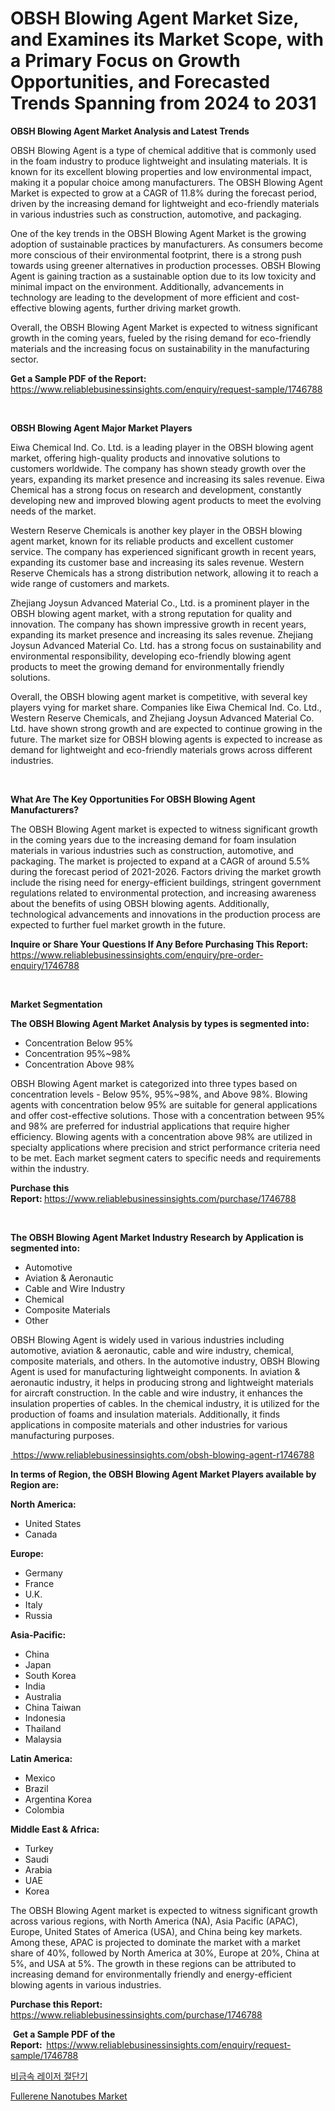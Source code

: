 <p><h1>OBSH Blowing Agent Market Size, and Examines its Market Scope, with a Primary Focus on Growth Opportunities, and Forecasted Trends Spanning from 2024 to 2031</h1></p><p><strong>OBSH Blowing Agent Market Analysis and Latest Trends</strong></p>
<p><p>OBSH Blowing Agent is a type of chemical additive that is commonly used in the foam industry to produce lightweight and insulating materials. It is known for its excellent blowing properties and low environmental impact, making it a popular choice among manufacturers. The OBSH Blowing Agent Market is expected to grow at a CAGR of 11.8% during the forecast period, driven by the increasing demand for lightweight and eco-friendly materials in various industries such as construction, automotive, and packaging.</p><p>One of the key trends in the OBSH Blowing Agent Market is the growing adoption of sustainable practices by manufacturers. As consumers become more conscious of their environmental footprint, there is a strong push towards using greener alternatives in production processes. OBSH Blowing Agent is gaining traction as a sustainable option due to its low toxicity and minimal impact on the environment. Additionally, advancements in technology are leading to the development of more efficient and cost-effective blowing agents, further driving market growth.</p><p>Overall, the OBSH Blowing Agent Market is expected to witness significant growth in the coming years, fueled by the rising demand for eco-friendly materials and the increasing focus on sustainability in the manufacturing sector.</p></p>
<p><strong>Get a Sample PDF of the Report:&nbsp;</strong> <a href="https://www.reliablebusinessinsights.com/enquiry/request-sample/1746788">https://www.reliablebusinessinsights.com/enquiry/request-sample/1746788</a></p>
<p>&nbsp;</p>
<p><strong>OBSH Blowing Agent Major Market Players</strong></p>
<p><p>Eiwa Chemical Ind. Co. Ltd. is a leading player in the OBSH blowing agent market, offering high-quality products and innovative solutions to customers worldwide. The company has shown steady growth over the years, expanding its market presence and increasing its sales revenue. Eiwa Chemical has a strong focus on research and development, constantly developing new and improved blowing agent products to meet the evolving needs of the market.</p><p>Western Reserve Chemicals is another key player in the OBSH blowing agent market, known for its reliable products and excellent customer service. The company has experienced significant growth in recent years, expanding its customer base and increasing its sales revenue. Western Reserve Chemicals has a strong distribution network, allowing it to reach a wide range of customers and markets.</p><p>Zhejiang Joysun Advanced Material Co., Ltd. is a prominent player in the OBSH blowing agent market, with a strong reputation for quality and innovation. The company has shown impressive growth in recent years, expanding its market presence and increasing its sales revenue. Zhejiang Joysun Advanced Material Co. Ltd. has a strong focus on sustainability and environmental responsibility, developing eco-friendly blowing agent products to meet the growing demand for environmentally friendly solutions.</p><p>Overall, the OBSH blowing agent market is competitive, with several key players vying for market share. Companies like Eiwa Chemical Ind. Co. Ltd., Western Reserve Chemicals, and Zhejiang Joysun Advanced Material Co. Ltd. have shown strong growth and are expected to continue growing in the future. The market size for OBSH blowing agents is expected to increase as demand for lightweight and eco-friendly materials grows across different industries.</p></p>
<p>&nbsp;</p>
<p><strong>What Are The Key Opportunities For OBSH Blowing Agent Manufacturers?</strong></p>
<p><p>The OBSH Blowing Agent market is expected to witness significant growth in the coming years due to the increasing demand for foam insulation materials in various industries such as construction, automotive, and packaging. The market is projected to expand at a CAGR of around 5.5% during the forecast period of 2021-2026. Factors driving the market growth include the rising need for energy-efficient buildings, stringent government regulations related to environmental protection, and increasing awareness about the benefits of using OBSH blowing agents. Additionally, technological advancements and innovations in the production process are expected to further fuel market growth in the future.</p></p>
<p><strong>Inquire or Share Your Questions If Any Before Purchasing This Report:</strong> <a href="https://www.reliablebusinessinsights.com/enquiry/pre-order-enquiry/1746788">https://www.reliablebusinessinsights.com/enquiry/pre-order-enquiry/1746788</a></p>
<p>&nbsp;</p>
<p><strong>Market Segmentation</strong></p>
<p><strong>The OBSH Blowing Agent Market Analysis by types is segmented into:</strong></p>
<p><ul><li>Concentration Below 95%</li><li>Concentration 95%~98%</li><li>Concentration Above 98%</li></ul></p>
<p><p>OBSH Blowing Agent market is categorized into three types based on concentration levels - Below 95%, 95%~98%, and Above 98%. Blowing agents with concentration below 95% are suitable for general applications and offer cost-effective solutions. Those with a concentration between 95% and 98% are preferred for industrial applications that require higher efficiency. Blowing agents with a concentration above 98% are utilized in specialty applications where precision and strict performance criteria need to be met. Each market segment caters to specific needs and requirements within the industry.</p></p>
<p><strong>Purchase this Report:&nbsp;</strong><a href="https://www.reliablebusinessinsights.com/purchase/1746788">https://www.reliablebusinessinsights.com/purchase/1746788</a></p>
<p>&nbsp;</p>
<p><strong>The OBSH Blowing Agent Market Industry Research by Application is segmented into:</strong></p>
<p><ul><li>Automotive</li><li>Aviation & Aeronautic</li><li>Cable and Wire Industry</li><li>Chemical</li><li>Composite Materials</li><li>Other</li></ul></p>
<p><p>OBSH Blowing Agent is widely used in various industries including automotive, aviation & aeronautic, cable and wire industry, chemical, composite materials, and others. In the automotive industry, OBSH Blowing Agent is used for manufacturing lightweight components. In aviation & aeronautic industry, it helps in producing strong and lightweight materials for aircraft construction. In the cable and wire industry, it enhances the insulation properties of cables. In the chemical industry, it is utilized for the production of foams and insulation materials. Additionally, it finds applications in composite materials and other industries for various manufacturing purposes.</p></p>
<p><a href="https://www.reliablebusinessinsights.com/obsh-blowing-agent-r1746788">&nbsp;https://www.reliablebusinessinsights.com/obsh-blowing-agent-r1746788</a></p>
<p><strong>In terms of Region, the OBSH Blowing Agent Market Players available by Region are:</strong></p>
<p>
    <p> <strong> North America: </strong>
        <ul>
            <li>United States</li>
            <li>Canada</li>
        </ul>
        </p> 
    <p> <strong> Europe: </strong>
        <ul>
            <li>Germany</li>
            <li>France</li>
            <li>U.K.</li>
            <li>Italy</li>
            <li>Russia</li>
        </ul>
        </p> 
    <p> <strong> Asia-Pacific: </strong>
        <ul>
            <li>China</li>
            <li>Japan</li>
            <li>South Korea</li>
            <li>India</li>
            <li>Australia</li>
            <li>China Taiwan</li>
            <li>Indonesia</li>
            <li>Thailand</li>
            <li>Malaysia</li>
        </ul>
        </p> 
    <p> <strong> Latin America: </strong>
        <ul>
            <li>Mexico</li>
            <li>Brazil</li>
            <li>Argentina Korea</li>
            <li>Colombia</li>
        </ul>
        </p> 
    <p> <strong> Middle East & Africa: </strong>
        <ul>
            <li>Turkey</li>
            <li>Saudi</li>
            <li>Arabia</li>
            <li>UAE</li>
            <li>Korea</li>
        </ul>
    </p>
    </p>
<p><p>The OBSH Blowing Agent market is expected to witness significant growth across various regions, with North America (NA), Asia Pacific (APAC), Europe, United States of America (USA), and China being key markets. Among these, APAC is projected to dominate the market with a market share of 40%, followed by North America at 30%, Europe at 20%, China at 5%, and USA at 5%. The growth in these regions can be attributed to increasing demand for environmentally friendly and energy-efficient blowing agents in various industries.</p></p>
<p><strong>Purchase this Report: </strong><a href="https://www.reliablebusinessinsights.com/purchase/1746788">https://www.reliablebusinessinsights.com/purchase/1746788</a></p>
<p>&nbsp;<strong>Get a Sample PDF of the Report:&nbsp;&nbsp;</strong><a href="https://www.reliablebusinessinsights.com/enquiry/request-sample/1746788">https://www.reliablebusinessinsights.com/enquiry/request-sample/1746788</a></p>
<p><strong></strong></p>
<p><p><a href="https://github.com/Edwards13Jessica/Market-Research-Report-List-1/blob/main/3659517119910.md">비금속 레이저 절단기</a></p><p><a href="https://github.com/nafisalvee228/Market-Research-Report-List-1/blob/main/fullerene-nanotubes-market.md">Fullerene Nanotubes Market</a></p></p>